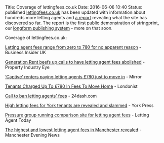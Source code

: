 Title: Coverage of lettingfees.co.uk
Date: 2016-06-08 10:40
Status: published
[lettingfees.co.uk](http://lettingfees.co.uk) has been updated with information about hundreds more letting agents and [a report](http://lettingfees.co.uk/report/) revealing what the site has discovered so far. The report is the first public demonstration of stringprint, our [longform publishing system](http://inkleby.com/stringprint/) - more on that soon. 

Coverage of lettingfees.co.uk:

[Letting agent fees range from zero to 780 for no apparent reason](http://uk.businessinsider.com/letting-agent-fees-range-from-zero-to-780-for-no-apparent-reason-2016-4) - Business Insider UK

[Generation Rent beefs up calls to have letting agent fees abolished](http://www.propertyindustryeye.com/generation-rent-beefs-up-calls-to-have-letting-agent-fees-abolished/) - Property Industry Eye

[‘Captive’ renters paying letting agents £780 just to move in](http://www.mirror.co.uk/money/captive-renters-paying-letting-agents-7782759#ICID=sharebar_twitter) - Mirror

[Tenants Charged Up To £780 In Fees To Move Home](http://londonist.com/2016/04/letting-fees) - Londonist

[Call to ban letting agents’ fees](http://24dash.com/news/housing/2016-04-19-Call-to-ban-letting-agents-fees) - 24dash.com

[High letting fees for York tenants are revealed and slammed](http://www.yorkpress.co.uk/news/14435398.High_letting_fees_for_York_tenants_are_revealed_and_slammed/?ref=rss) - York Press

[Pressure group running comparison site for letting agent fees](https://www.lettingagenttoday.co.uk/breaking-news/2016/5/pressure-group-running-comparison-site-for-letting-agent-fees) - Letting Agent Today

[The highest and lowest letting agent fees in Manchester revealed](http://www.manchestereveningnews.co.uk/business/property/highest-lowest-letting-agent-fees-11313790) - Manchester Evening News